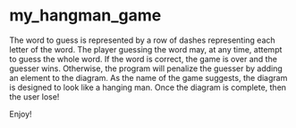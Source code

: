 # my_hangman_game
The word to guess is represented by a row of dashes representing each letter of the word.
The player guessing the word may, at any time, attempt to guess the whole word. If the word is correct, the game is over and the guesser wins. Otherwise, the program will penalize the guesser by adding an element to the diagram. As the name of the game suggests, the diagram is designed to look like a hanging man. Once the diagram is complete, then the user lose!

Enjoy!
